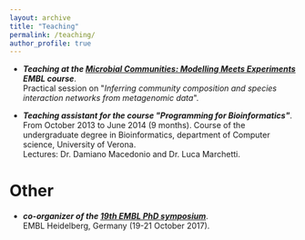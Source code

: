 ```yaml
---
layout: archive
title: "Teaching"
permalink: /teaching/
author_profile: true
---
```


* _**Teaching at the [Microbial Communities: Modelling Meets Experiments](https://www.embl.de/training/events/2018/MCP18-01/index.html) EMBL course**_.  
Practical session on "_Inferring community composition and species interaction networks from metagenomic data_".

* _**Teaching assistant for the course "Programming for Bioinformatics"**_.  
From October 2013 to June 2014 (9 months). Course of the undergraduate degree in Bioinformatics, department of Computer science, University of Verona.  
Lectures: Dr. Damiano Macedonio and Dr. Luca Marchetti.

  
# Other

* _**co-organizer of the [19th EMBL PhD symposium](http://phdsymposium.embl.org/symp2017/)**_.  
EMBL Heidelberg, Germany (19-21 October 2017). 

